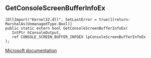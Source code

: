 ## GetConsoleScreenBufferInfoEx

```
[DllImport("Kernel32.dll", SetLastError = true)][return: MarshalAs(UnmanagedType.Bool)]
public static extern bool GetConsoleScreenBufferInfoEx(
   IntPtr hConsoleOutput,
   ref CONSOLE_SCREEN_BUFFER_INFOEX lpConsoleScreenBufferInfoEx
);
```

[Microsoft documentation](https://docs.microsoft.com/en-us/windows/console/getconsolescreenbufferinfoex)
